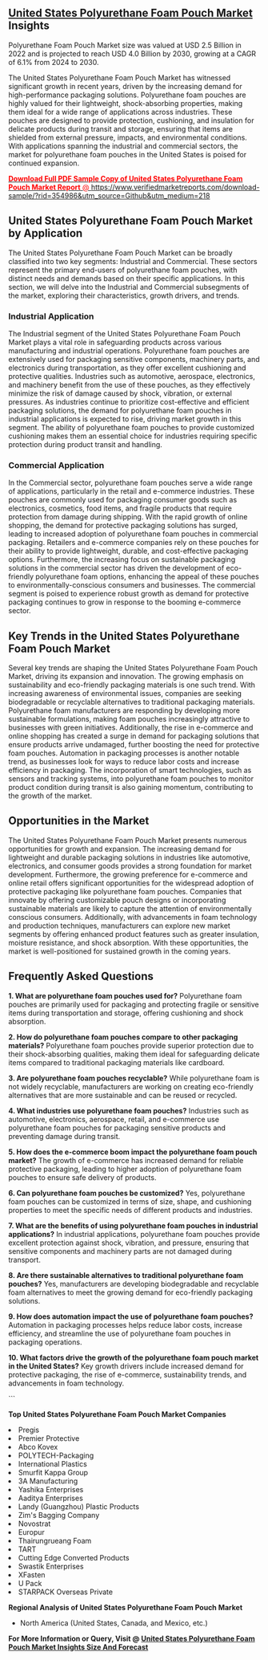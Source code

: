 <h2><a href="https://www.verifiedmarketreports.com/download-sample/?rid=354986&amp;utm_source=Github&amp;utm_medium=218" target="_blank">United States Polyurethane Foam Pouch Market</a> Insights</h2><p>Polyurethane Foam Pouch Market size was valued at USD 2.5 Billion in 2022 and is projected to reach USD 4.0 Billion by 2030, growing at a CAGR of 6.1% from 2024 to 2030.</p><p> <p>The United States Polyurethane Foam Pouch Market has witnessed significant growth in recent years, driven by the increasing demand for high-performance packaging solutions. Polyurethane foam pouches are highly valued for their lightweight, shock-absorbing properties, making them ideal for a wide range of applications across industries. These pouches are designed to provide protection, cushioning, and insulation for delicate products during transit and storage, ensuring that items are shielded from external pressure, impacts, and environmental conditions. With applications spanning the industrial and commercial sectors, the market for polyurethane foam pouches in the United States is poised for continued expansion. <a href="sample-download-link"><p><span class=""><span style="color: #ff0000;"><strong>Download Full PDF Sample Copy of United States Polyurethane Foam Pouch Market Report</strong> @ </span><a href="https://www.verifiedmarketreports.com/download-sample/?rid=354986&amp;utm_source=Github&amp;utm_medium=218" target="_blank">https://www.verifiedmarketreports.com/download-sample/?rid=354986&amp;utm_source=Github&amp;utm_medium=218</a></span></p></a></p> <h2>United States Polyurethane Foam Pouch Market by Application</h2> <p>The United States Polyurethane Foam Pouch Market can be broadly classified into two key segments: Industrial and Commercial. These sectors represent the primary end-users of polyurethane foam pouches, with distinct needs and demands based on their specific applications. In this section, we will delve into the Industrial and Commercial subsegments of the market, exploring their characteristics, growth drivers, and trends.</p> <h3>Industrial Application</h3> <p>The Industrial segment of the United States Polyurethane Foam Pouch Market plays a vital role in safeguarding products across various manufacturing and industrial operations. Polyurethane foam pouches are extensively used for packaging sensitive components, machinery parts, and electronics during transportation, as they offer excellent cushioning and protective qualities. Industries such as automotive, aerospace, electronics, and machinery benefit from the use of these pouches, as they effectively minimize the risk of damage caused by shock, vibration, or external pressures. As industries continue to prioritize cost-effective and efficient packaging solutions, the demand for polyurethane foam pouches in industrial applications is expected to rise, driving market growth in this segment. The ability of polyurethane foam pouches to provide customized cushioning makes them an essential choice for industries requiring specific protection during product transit and handling.</p> <h3>Commercial Application</h3> <p>In the Commercial sector, polyurethane foam pouches serve a wide range of applications, particularly in the retail and e-commerce industries. These pouches are commonly used for packaging consumer goods such as electronics, cosmetics, food items, and fragile products that require protection from damage during shipping. With the rapid growth of online shopping, the demand for protective packaging solutions has surged, leading to increased adoption of polyurethane foam pouches in commercial packaging. Retailers and e-commerce companies rely on these pouches for their ability to provide lightweight, durable, and cost-effective packaging options. Furthermore, the increasing focus on sustainable packaging solutions in the commercial sector has driven the development of eco-friendly polyurethane foam options, enhancing the appeal of these pouches to environmentally-conscious consumers and businesses. The commercial segment is poised to experience robust growth as demand for protective packaging continues to grow in response to the booming e-commerce sector.</p> <h2>Key Trends in the United States Polyurethane Foam Pouch Market</h2> <p>Several key trends are shaping the United States Polyurethane Foam Pouch Market, driving its expansion and innovation. The growing emphasis on sustainability and eco-friendly packaging materials is one such trend. With increasing awareness of environmental issues, companies are seeking biodegradable or recyclable alternatives to traditional packaging materials. Polyurethane foam manufacturers are responding by developing more sustainable formulations, making foam pouches increasingly attractive to businesses with green initiatives. Additionally, the rise in e-commerce and online shopping has created a surge in demand for packaging solutions that ensure products arrive undamaged, further boosting the need for protective foam pouches. Automation in packaging processes is another notable trend, as businesses look for ways to reduce labor costs and increase efficiency in packaging. The incorporation of smart technologies, such as sensors and tracking systems, into polyurethane foam pouches to monitor product condition during transit is also gaining momentum, contributing to the growth of the market.</p> <h2>Opportunities in the Market</h2> <p>The United States Polyurethane Foam Pouch Market presents numerous opportunities for growth and expansion. The increasing demand for lightweight and durable packaging solutions in industries like automotive, electronics, and consumer goods provides a strong foundation for market development. Furthermore, the growing preference for e-commerce and online retail offers significant opportunities for the widespread adoption of protective packaging like polyurethane foam pouches. Companies that innovate by offering customizable pouch designs or incorporating sustainable materials are likely to capture the attention of environmentally conscious consumers. Additionally, with advancements in foam technology and production techniques, manufacturers can explore new market segments by offering enhanced product features such as greater insulation, moisture resistance, and shock absorption. With these opportunities, the market is well-positioned for sustained growth in the coming years.</p> <h2>Frequently Asked Questions</h2> <p><strong>1. What are polyurethane foam pouches used for?</strong> Polyurethane foam pouches are primarily used for packaging and protecting fragile or sensitive items during transportation and storage, offering cushioning and shock absorption.</p> <p><strong>2. How do polyurethane foam pouches compare to other packaging materials?</strong> Polyurethane foam pouches provide superior protection due to their shock-absorbing qualities, making them ideal for safeguarding delicate items compared to traditional packaging materials like cardboard.</p> <p><strong>3. Are polyurethane foam pouches recyclable?</strong> While polyurethane foam is not widely recyclable, manufacturers are working on creating eco-friendly alternatives that are more sustainable and can be reused or recycled.</p> <p><strong>4. What industries use polyurethane foam pouches?</strong> Industries such as automotive, electronics, aerospace, retail, and e-commerce use polyurethane foam pouches for packaging sensitive products and preventing damage during transit.</p> <p><strong>5. How does the e-commerce boom impact the polyurethane foam pouch market?</strong> The growth of e-commerce has increased demand for reliable protective packaging, leading to higher adoption of polyurethane foam pouches to ensure safe delivery of products.</p> <p><strong>6. Can polyurethane foam pouches be customized?</strong> Yes, polyurethane foam pouches can be customized in terms of size, shape, and cushioning properties to meet the specific needs of different products and industries.</p> <p><strong>7. What are the benefits of using polyurethane foam pouches in industrial applications?</strong> In industrial applications, polyurethane foam pouches provide excellent protection against shock, vibration, and pressure, ensuring that sensitive components and machinery parts are not damaged during transport.</p> <p><strong>8. Are there sustainable alternatives to traditional polyurethane foam pouches?</strong> Yes, manufacturers are developing biodegradable and recyclable foam alternatives to meet the growing demand for eco-friendly packaging solutions.</p> <p><strong>9. How does automation impact the use of polyurethane foam pouches?</strong> Automation in packaging processes helps reduce labor costs, increase efficiency, and streamline the use of polyurethane foam pouches in packaging operations.</p> <p><strong>10. What factors drive the growth of the polyurethane foam pouch market in the United States?</strong> Key growth drivers include increased demand for protective packaging, the rise of e-commerce, sustainability trends, and advancements in foam technology.</p> ```</p><p><strong>Top United States Polyurethane Foam Pouch Market Companies</strong></p><div data-test-id=""><p><li>Pregis</li><li> Premier Protective</li><li> Abco Kovex</li><li> POLYTECH-Packaging</li><li> International Plastics</li><li> Smurfit Kappa Group</li><li> 3A Manufacturing</li><li> Yashika Enterprises</li><li> Aaditya Enterprises</li><li> Landy (Guangzhou) Plastic Products</li><li> Zim's Bagging Company</li><li> Novostrat</li><li> Europur</li><li> Thairungrueang Foam</li><li> TART</li><li> Cutting Edge Converted Products</li><li> Swastik Enterprises</li><li> XFasten</li><li> U Pack</li><li> STARPACK Overseas Private</li></p><div><strong>Regional Analysis of&nbsp;United States Polyurethane Foam Pouch Market</strong></div><ul><li dir="ltr"><p dir="ltr">North America&nbsp;(United States, Canada, and Mexico, etc.)</p></li></ul><p><strong>For More Information or Query, Visit @&nbsp;</strong><strong><a href="https://www.verifiedmarketreports.com/product/polyurethane-foam-pouch-market/?utm_source=Github&amp;utm_medium=218" target="_blank">United States Polyurethane Foam Pouch Market Insights Size And Forecast</a></strong></p></div>
